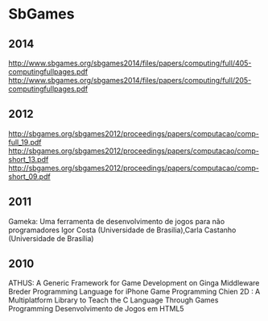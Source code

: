 SbGames
=======

2014
----

http://www.sbgames.org/sbgames2014/files/papers/computing/full/405-computingfullpages.pdf
http://www.sbgames.org/sbgames2014/files/papers/computing/full/205-computingfullpages.pdf

2012
----

http://sbgames.org/sbgames2012/proceedings/papers/computacao/comp-full_19.pdf
http://sbgames.org/sbgames2012/proceedings/papers/computacao/comp-short_13.pdf
http://sbgames.org/sbgames2012/proceedings/papers/computacao/comp-short_09.pdf

2011
----

Gameka: Uma ferramenta de desenvolvimento de jogos para não programadores
Igor Costa (Universidade de Brasilia),Carla Castanho (Universidade de Brasília) 

2010
----

 ATHUS: A Generic Framework for Game Development on Ginga Middleware
 Breder Programming Language for iPhone Game Programming
 Chien 2D : A Multiplatform Library to Teach the C Language Through Games Programming
 Desenvolvimento de Jogos em HTML5

